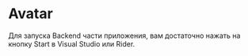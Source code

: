 # Avatar

Для запуска Backend части приложения, вам достаточно нажать на кнопку Start в Visual Studio или Rider.
